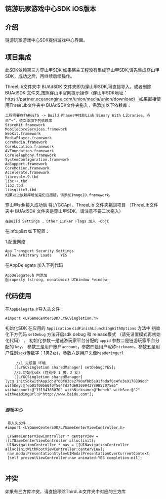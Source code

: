 ## 链游玩家游戏中心SDK  iOS版本
## 介绍
链游玩家游戏中心SDK提供游戏中心界面。

## 项目集成
此SDK依赖第三方穿山甲SDK
如果宿主工程没有集成穿山甲SDK,请先集成穿山甲SDK，成功之后，再继续后续操作。

ThreeLib文件夹中 BUAdSDK 文件夹即为穿山甲SDK,可直接导入，或者删除BUAdSDK 文件夹,按照穿山甲官网提示操作（穿山甲SDK地址：https://partner.oceanengine.com/union/media/union/download）
如果直接使用ThreeLib文件夹中 BUAdSDK文件夹拖入，需添加以下依赖库：
```
工程需要在TARGETS -> Build Phases中找到Link Binary With Libraries，点击“+”，依次添加下列依赖库
StoreKit.framework
MobileCoreServices.framework
WebKit.framework
MediaPlayer.framework
CoreMedia.framework
CoreLocation.framework
AVFoundation.framework
CoreTelephony.framework
SystemConfiguration.framework
AdSupport.framework
CoreMotion.framework
Accelerate.framework
libresolv.9.tbd
libc++.tbd
libz.tbd
libsqlite3.tbd
如果以上依赖库增加完仍旧报错，请添加ImageIO.framework。

```
穿山甲sdk接入成功后
将LYGCApi 、ThreeLib 文件夹拖进项目 （ThreeLib文件夹中 BUAdSDK 文件夹是穿山甲SDK，请注意不要二次拖入）
```
在Build Settings , Other Linker Flags 加入 -ObjC
```
在info.plist 如下配置：

1.配置网络
```
App Transport Security Settings
Allow Arbitrary Loads    YES

```

在AppDelegate 加入下列代码
```
AppDelegate.h 内添加
@property (strong, nonatomic) UIWindow *window;

```


## 代码使用
在`AppDelegate.h`导入头文件：
```
#import <LYGameCenterSDK/LYGCSingletion.h>

```
初始化SDK 在应用的 `Application` ` didFinishLaunchingWithOptions
 ` 方法中 初始化下方代码  `setDebug` 方法开启sdk debug 和 release模式 （请先设置模式再初始化代码）
 ， 初始化参数一是链游玩家平台分配的 `appid` 参数二是链游玩家平台分配的 `key`， 参数三是用户账户`account`，参数四是用户昵称`nickname`，参数五是用户性别`sex`(传数字：1男2女)，参数六是用户头像`headerimgurl`
```
     //1.先设置 环境 
    [[LYGCSingletion sharedManager] setDebug:YES];
    //2.初始化sdk (性别传 1 男，2 女)
    [[LYGCSingletion sharedManager] lycg_initSdkwithAppid:@"00f03ce2790afbb5e81fadaf0c4fe3e9178899dd" withKey:@"eb01f09560f0f5e4fd2fd69369943789853075e5" withAccount:@"13134308070" withNickname:@"heheh" withSex:@"2" withHeadimgurl:@"http://www.baidu.com"];
    
  ```
##### 游戏中心

```
 导入头文件
#import <LYGameCenterSDK/LYGameCenterViewController.h>
 
 LYGameCenterViewController * centerView = [[LYGameCenterViewController alloc]init];
 UINavigationController * nav = [[UINavigationController alloc]initWithRootViewController:centerView];
 nav.modalPresentationStyle=UIModalPresentationOverCurrentContext;
 [self presentViewController:nav animated:YES completion:nil];
  
```
 
## 冲突
如果有三方库冲突，请直接移除ThirdLib文件夹中对应的三方库 





